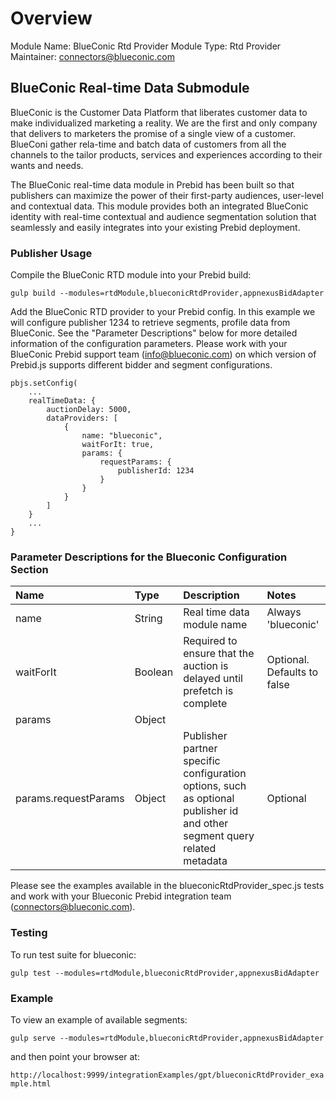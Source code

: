 # Overview

Module Name: BlueConic Rtd Provider
Module Type: Rtd Provider
Maintainer: connectors@blueconic.com


## BlueConic Real-time Data Submodule

BlueConic is the Customer Data Platform that liberates customer data to make individualized marketing a reality. We are the first and only company that delivers to marketers the promise of a single view of a customer. BlueConi gather rela-time and batch data of customers from all the channels to the tailor products, services and experiences according to their wants and needs.

The BlueConic real-time data module in Prebid has been built so that publishers
can maximize the power of their first-party audiences, user-level and contextual data.
This module provides both an integrated BlueConic identity with real-time
contextual and audience segmentation solution that seamlessly and easily
integrates into your existing Prebid deployment.

### Publisher Usage

Compile the BlueConic RTD module into your Prebid build:

`gulp build --modules=rtdModule,blueconicRtdProvider,appnexusBidAdapter`

Add the BlueConic RTD provider to your Prebid config. In this example we will configure
publisher 1234 to retrieve segments, profile data from BlueConic. See the
"Parameter Descriptions" below for more detailed information of the
configuration parameters. Please work with your BlueConic Prebid support team
(info@blueconic.com) on which version of Prebid.js supports different bidder
and segment configurations.

```
pbjs.setConfig(
    ...
    realTimeData: {
        auctionDelay: 5000,
        dataProviders: [
            {
                name: "blueconic",
                waitForIt: true,
                params: {
                    requestParams: {
                        publisherId: 1234
                    }
                }
            }
        ]
    }
    ...
}
```

### Parameter Descriptions for the Blueconic Configuration Section

| Name  |Type | Description   | Notes  |
| :------------ | :------------ | :------------ |:------------ |
| name | String | Real time data module name | Always 'blueconic' |
| waitForIt | Boolean | Required to ensure that the auction is delayed until prefetch is complete | Optional. Defaults to false |
| params | Object | | |
| params.requestParams | Object | Publisher partner specific configuration options, such as optional publisher id and other segment query related metadata | Optional |


Please see the examples available in the blueconicRtdProvider_spec.js
tests and work with your Blueconic Prebid integration team (connectors@blueconic.com).

### Testing 

To run test suite for blueconic:

`gulp test --modules=rtdModule,blueconicRtdProvider,appnexusBidAdapter`

### Example

To view an example of available segments:

`gulp serve --modules=rtdModule,blueconicRtdProvider,appnexusBidAdapter`

and then point your browser at:

`http://localhost:9999/integrationExamples/gpt/blueconicRtdProvider_example.html`
